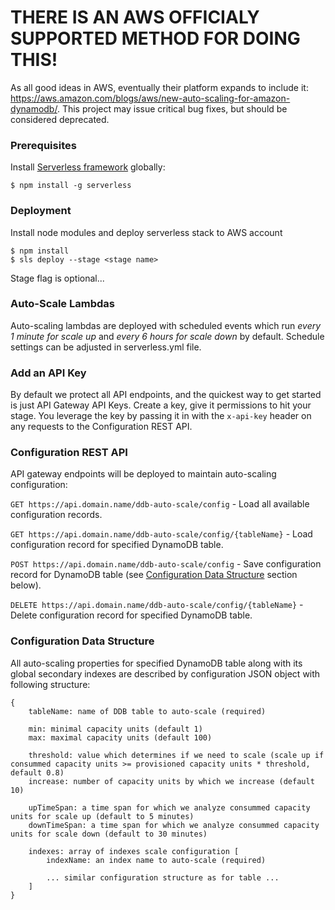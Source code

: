 # THERE IS AN AWS OFFICIALY SUPPORTED METHOD FOR DOING THIS!

As all good ideas in AWS, eventually their platform expands to include it: https://aws.amazon.com/blogs/aws/new-auto-scaling-for-amazon-dynamodb/. This project may issue critical bug fixes, but should be considered deprecated. 

### Prerequisites

Install [Serverless framework](https://serverless.com/) globally:

`$ npm install -g serverless`

### Deployment

Install node modules and deploy serverless stack to AWS account

```
$ npm install
$ sls deploy --stage <stage name>
```

Stage flag is optional...

### Auto-Scale Lambdas

Auto-scaling lambdas are deployed with scheduled events which run *every 1 minute for scale up* and *every 6 hours for scale down* by default. Schedule settings can be adjusted in serverless.yml file.

### Add an API Key

By default we protect all API endpoints, and the quickest way to get started is just API Gateway API Keys. Create a key, give it permissions to hit your stage. You leverage the key by passing it in with the `x-api-key` header on any requests to the Configuration REST API.

### Configuration REST API

API gateway endpoints will be deployed to maintain auto-scaling configuration:

`GET https://api.domain.name/ddb-auto-scale/config` - Load all available configuration records.

`GET https://api.domain.name/ddb-auto-scale/config/{tableName}` - Load configuration record for specified DynamoDB table.

`POST https://api.domain.name/ddb-auto-scale/config` - Save configuration record for DynamoDB table (see [Configuration Data Structure](#config) section below).

`DELETE https://api.domain.name/ddb-auto-scale/config/{tableName}` - Delete configuration record for specified DynamoDB table.

### <a name="config"></a>Configuration Data Structure

All auto-scaling properties for specified DynamoDB table along with its global secondary indexes are described by configuration JSON object with following structure:

```
{
	tableName: name of DDB table to auto-scale (required)

	min: minimal capacity units (default 1)
	max: maximal capacity units (default 100)
	
	threshold: value which determines if we need to scale (scale up if consummed capacity units >= provisioned capacity units * threshold, default 0.8)
	increase: number of capacity units by which we increase (default 10)
	 
	upTimeSpan: a time span for which we analyze consummed capacity units for scale up (default to 5 minutes)
	downTimeSpan: a time span for which we analyze consummed capacity units for scale down (default to 30 minutes)
	
	indexes: array of indexes scale configuration [
		indexName: an index name to auto-scale (required)
		
		... similar configuration structure as for table ...
	]
}
```

